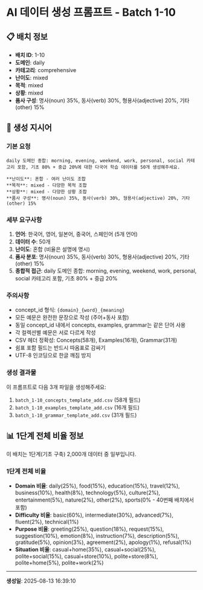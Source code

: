 # AI 데이터 생성 프롬프트 - Batch 1-10

## 📋 배치 정보

- **배치 ID**: 1-10
- **도메인**: daily
- **카테고리**: comprehensive
- **난이도**: mixed
- **목적**: mixed
- **상황**: mixed
- **품사 구성**: 명사(noun) 35%, 동사(verb) 30%, 형용사(adjective) 20%, 기타(other) 15%

## 🎯 생성 지시어

### 기본 요청
```
daily 도메인 종합: morning, evening, weekend, work, personal, social 카테고리 포함, 기초 80% + 중급 20%에 대한 다국어 학습 데이터를 50개 생성해주세요.

**난이도**: 혼합 - 여러 난이도 조합
**목적**: mixed - 다양한 목적 조합
**상황**: mixed - 다양한 상황 조합
**품사 구성**: 명사(noun) 35%, 동사(verb) 30%, 형용사(adjective) 20%, 기타(other) 15%
```

### 세부 요구사항

1. **언어**: 한국어, 영어, 일본어, 중국어, 스페인어 (5개 언어)
2. **데이터 수**: 50개
3. **난이도**: 혼합 (비율은 설명에 명시)
4. **품사 분포**: 명사(noun) 35%, 동사(verb) 30%, 형용사(adjective) 20%, 기타(other) 15%
5. **종합적 접근**: daily 도메인 종합: morning, evening, weekend, work, personal, social 카테고리 포함, 기초 80% + 중급 20%

### 주의사항

- concept_id 형식: `{domain}_{word}_{meaning}`
- 모든 예문은 완전한 문장으로 작성 (주어+동사 포함)
- 동일 concept_id 내에서 concepts, examples, grammar는 같은 단어 사용
- 각 컬렉션별 예문은 서로 다르게 작성
- CSV 헤더 정확성: Concepts(58개), Examples(16개), Grammar(31개)
- 쉼표 포함 필드는 반드시 따옴표로 감싸기
- UTF-8 인코딩으로 한글 깨짐 방지

### 생성 결과물

이 프롬프트로 다음 3개 파일을 생성해주세요:
1. `batch_1-10_concepts_template_add.csv` (58개 필드)
2. `batch_1-10_examples_template_add.csv` (16개 필드)  
3. `batch_1-10_grammar_template_add.csv` (31개 필드)


## 📊 1단계 전체 비율 정보

이 배치는 1단계(기초 구축) 2,000개 데이터 중 일부입니다.

### 1단계 전체 비율
- **Domain 비율**: daily(25%), food(15%), education(15%), travel(12%), business(10%), health(8%), technology(5%), culture(2%), entertainment(5%), nature(2%), other(2%), sports(0% - 40번째 배치에서 포함)
- **Difficulty 비율**: basic(60%), intermediate(30%), advanced(7%), fluent(2%), technical(1%)
- **Purpose 비율**: greeting(25%), question(18%), request(15%), suggestion(10%), emotion(8%), instruction(7%), description(5%), gratitude(5%), opinion(3%), agreement(2%), apology(1%), refusal(1%)
- **Situation 비율**: casual+home(35%), casual+social(25%), polite+social(15%), casual+store(10%), polite+store(8%), polite+home(5%), polite+work(2%)

---

**생성일**: 2025-08-13 16:39:10
